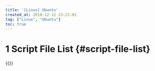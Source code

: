 ```yaml
---
title: '[Linux] Ubuntu'
created_at: 2018-12-12 23:21:01
tag: ["Linux", "Ubuntu"]
toc: true
---
```


# 1 Script File List {#script-file-list}

{{<file-list title="sh文件列表"  regex="^.*\.sh$">}}

